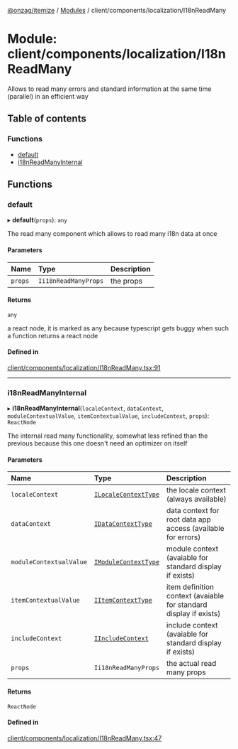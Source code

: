 [@onzag/itemize](../README.md) / [Modules](../modules.md) / client/components/localization/I18nReadMany

# Module: client/components/localization/I18nReadMany

Allows to read many errors and standard information at the same time (parallel)
in an efficient way

## Table of contents

### Functions

- [default](client_components_localization_I18nReadMany.md#default)
- [i18nReadManyInternal](client_components_localization_I18nReadMany.md#i18nreadmanyinternal)

## Functions

### default

▸ **default**(`props`): `any`

The read many component which allows to read many i18n data at once

#### Parameters

| Name | Type | Description |
| :------ | :------ | :------ |
| `props` | `Ii18nReadManyProps` | the props |

#### Returns

`any`

a react node, it is marked as any because typescript gets buggy
when such a function returns a react node

#### Defined in

[client/components/localization/I18nReadMany.tsx:91](https://github.com/onzag/itemize/blob/5c2808d3/client/components/localization/I18nReadMany.tsx#L91)

___

### i18nReadManyInternal

▸ **i18nReadManyInternal**(`localeContext`, `dataContext`, `moduleContextualValue`, `itemContextualValue`, `includeContext`, `props`): `ReactNode`

The internal read many functionality, somewhat less refined
than the previous because this one doesn't need an optimizer
on itself

#### Parameters

| Name | Type | Description |
| :------ | :------ | :------ |
| `localeContext` | [`ILocaleContextType`](../interfaces/client_internal_providers_locale_provider.ILocaleContextType.md) | the locale context (always available) |
| `dataContext` | [`IDataContextType`](../interfaces/client_internal_providers_appdata_provider.IDataContextType.md) | data context for root data app access (available for errors) |
| `moduleContextualValue` | [`IModuleContextType`](../interfaces/client_providers_module.IModuleContextType.md) | module context (avaiable for standard display if exists) |
| `itemContextualValue` | [`IItemContextType`](../interfaces/client_providers_item.IItemContextType.md) | item definition context (avaiable for standard display if exists) |
| `includeContext` | [`IIncludeContext`](../interfaces/client_providers_include.IIncludeContext.md) | include context (avaiable for standard display if exists) |
| `props` | `Ii18nReadManyProps` | the actual read many props |

#### Returns

`ReactNode`

#### Defined in

[client/components/localization/I18nReadMany.tsx:47](https://github.com/onzag/itemize/blob/5c2808d3/client/components/localization/I18nReadMany.tsx#L47)
